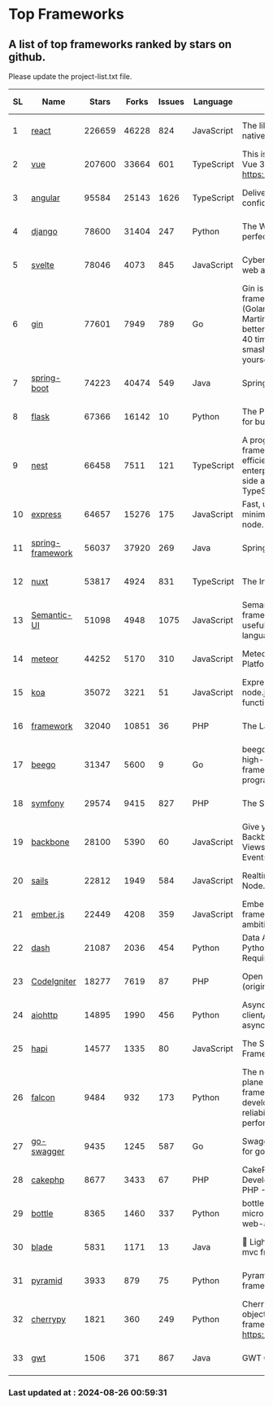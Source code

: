 # Top Frameworks
## A list of top frameworks ranked by stars on github.  
Please update the project-list.txt file.

| SL| Name  | Stars| Forks| Issues | Language | Description | Last Commit |
| --| ------| -----| ---- | ------ | -------- | ----------- | ----------- |
| 1 | [react](https://github.com/facebook/react) | 226659 | 46228 | 824 | JavaScript | The library for web and native user interfaces. | 2024-08-23 22:24:44 |
| 2 | [vue](https://github.com/vuejs/vue) | 207600 | 33664 | 601 | TypeScript | This is the repo for Vue 2. For Vue 3, go to https://github.com/vuejs/core | 2024-06-14 12:52:12 |
| 3 | [angular](https://github.com/angular/angular) | 95584 | 25143 | 1626 | TypeScript | Deliver web apps with confidence 🚀 | 2024-08-23 21:46:54 |
| 4 | [django](https://github.com/django/django) | 78600 | 31404 | 247 | Python | The Web framework for perfectionists with deadlines. | 2024-08-23 16:07:47 |
| 5 | [svelte](https://github.com/sveltejs/svelte) | 78046 | 4073 | 845 | JavaScript | Cybernetically enhanced web apps | 2024-08-25 20:08:06 |
| 6 | [gin](https://github.com/gin-gonic/gin) | 77601 | 7949 | 789 | Go | Gin is a HTTP web framework written in Go (Golang). It features a Martini-like API with much better performance -- up to 40 times faster. If you need smashing performance, get yourself some Gin. | 2024-08-24 06:16:30 |
| 7 | [spring-boot](https://github.com/spring-projects/spring-boot) | 74223 | 40474 | 549 | Java | Spring Boot | 2024-08-23 15:29:20 |
| 8 | [flask](https://github.com/pallets/flask) | 67366 | 16142 | 10 | Python | The Python micro framework for building web applications. | 2024-08-24 01:05:21 |
| 9 | [nest](https://github.com/nestjs/nest) | 66458 | 7511 | 121 | TypeScript | A progressive Node.js framework for building efficient, scalable, and enterprise-grade server-side applications with TypeScript/JavaScript 🚀 | 2024-08-22 06:43:41 |
| 10 | [express](https://github.com/expressjs/express) | 64657 | 15276 | 175 | JavaScript | Fast, unopinionated, minimalist web framework for node. | 2024-08-23 20:39:13 |
| 11 | [spring-framework](https://github.com/spring-projects/spring-framework) | 56037 | 37920 | 269 | Java | Spring Framework | 2024-08-23 09:24:22 |
| 12 | [nuxt](https://github.com/nuxt/nuxt) | 53817 | 4924 | 831 | TypeScript | The Intuitive Vue Framework. | 2024-08-25 21:54:14 |
| 13 | [Semantic-UI](https://github.com/Semantic-Org/Semantic-UI) | 51098 | 4948 | 1075 | JavaScript | Semantic is a UI component framework based around useful principles from natural language. | 2023-01-11 17:05:32 |
| 14 | [meteor](https://github.com/meteor/meteor) | 44252 | 5170 | 310 | JavaScript | Meteor, the JavaScript App Platform | 2024-08-23 16:45:03 |
| 15 | [koa](https://github.com/koajs/koa) | 35072 | 3221 | 51 | JavaScript | Expressive middleware for node.js using ES2017 async functions | 2024-08-18 20:27:08 |
| 16 | [framework](https://github.com/laravel/framework) | 32040 | 10851 | 36 | PHP | The Laravel Framework. | 2024-08-23 18:49:36 |
| 17 | [beego](https://github.com/beego/beego) | 31347 | 5600 | 9 | Go | beego is an open-source, high-performance web framework for the Go programming language. | 2024-08-22 13:32:16 |
| 18 | [symfony](https://github.com/symfony/symfony) | 29574 | 9415 | 827 | PHP | The Symfony PHP framework | 2024-08-22 20:18:59 |
| 19 | [backbone](https://github.com/jashkenas/backbone) | 28100 | 5390 | 60 | JavaScript | Give your JS App some Backbone with Models, Views, Collections, and Events | 2024-03-06 23:22:47 |
| 20 | [sails](https://github.com/balderdashy/sails) | 22812 | 1949 | 584 | JavaScript | Realtime MVC Framework for Node.js | 2024-05-17 22:00:56 |
| 21 | [ember.js](https://github.com/emberjs/ember.js) | 22449 | 4208 | 359 | JavaScript | Ember.js - A JavaScript framework for creating ambitious web applications | 2024-08-22 01:17:57 |
| 22 | [dash](https://github.com/plotly/dash) | 21087 | 2036 | 454 | Python | Data Apps & Dashboards for Python. No JavaScript Required. | 2024-08-23 17:24:58 |
| 23 | [CodeIgniter](https://github.com/bcit-ci/CodeIgniter) | 18277 | 7619 | 87 | PHP | Open Source PHP Framework (originally from EllisLab) | 2024-03-20 03:51:42 |
| 24 | [aiohttp](https://github.com/aio-libs/aiohttp) | 14895 | 1990 | 456 | Python | Asynchronous HTTP client/server framework for asyncio and Python | 2024-08-24 12:31:05 |
| 25 | [hapi](https://github.com/hapijs/hapi) | 14577 | 1335 | 80 | JavaScript | The Simple, Secure Framework Developers Trust | 2024-07-04 00:48:01 |
| 26 | [falcon](https://github.com/falconry/falcon) | 9484 | 932 | 173 | Python | The no-magic web data plane API and microservices framework for Python developers, with a focus on reliability, correctness, and performance at scale. | 2024-08-23 10:03:13 |
| 27 | [go-swagger](https://github.com/go-swagger/go-swagger) | 9435 | 1245 | 587 | Go | Swagger 2.0 implementation for go | 2024-05-13 17:21:38 |
| 28 | [cakephp](https://github.com/cakephp/cakephp) | 8677 | 3433 | 67 | PHP | CakePHP: The Rapid Development Framework for PHP - Official Repository | 2024-08-13 12:24:42 |
| 29 | [bottle](https://github.com/bottlepy/bottle) | 8365 | 1460 | 337 | Python | bottle.py is a fast and simple micro-framework for python web-applications. | 2024-01-03 22:31:48 |
| 30 | [blade](https://github.com/lets-blade/blade) | 5831 | 1171 | 13 | Java | :rocket: Lightning fast and elegant mvc framework for Java8 | 2024-06-17 01:05:35 |
| 31 | [pyramid](https://github.com/Pylons/pyramid) | 3933 | 879 | 75 | Python | Pyramid - A Python web framework | 2024-06-10 16:09:42 |
| 32 | [cherrypy](https://github.com/cherrypy/cherrypy) | 1821 | 360 | 249 | Python | CherryPy is a pythonic, object-oriented HTTP framework.      https://cherrypy.dev | 2024-07-02 23:41:56 |
| 33 | [gwt](https://github.com/gwtproject/gwt) | 1506 | 371 | 867 | Java | GWT Open Source Project | 2024-08-14 13:17:48 |

### Last updated at : 2024-08-26 00:59:31
